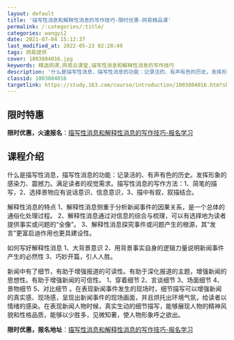 ```yaml
---
layout: default
title: '描写性消息和解释性消息的写作技巧-限时优惠-网易精品课'
permalink: /:categories/:title/
categories: wangyi2
date: 2021-07-04 15:12:37
last_modified_at: 2022-05-23 02:28:49
tags: 网易提供
cover: 1003804016.jpg
keywords: 精选网课,网易云课堂,描写性消息和解释性消息的写作技巧
description: '什么是描写性消息，描写性消息的功能：记录活的、有声有色的历史。发挥形象的感染力、震撼力。满足读者的视觉需求。描写性消息的'
classid: 1003804016
targetlink: https://study.163.com/course/introduction/1003804016.htm?share=1&shareId=1025206652&utm_campaign=share&utm_medium=iphoneShare&utm_source=&utm_u=1025206652
---
```


## 限时特惠

**限时优惠，火速报名**：[描写性消息和解释性消息的写作技巧-报名学习](https://study.163.com/course/introduction/1003804016.htm?share=1&shareId=1025206652&utm_campaign=share&utm_medium=iphoneShare&utm_source=&utm_u=1025206652)

## 课程介绍

什么是描写性消息，描写性消息的功能：记录活的、有声有色的历史。发挥形象的感染力、震撼力。满足读者的视觉需求。描写性消息的写作方法：1、简笔的描写，2、选择景物应有说话意识、信息意识，3、描中有叙，叙描结合。

解释性消息的特点 1、解释性消息侧重于分析新闻事件的因果关系，是一个总体的通俗化处理过程。 2、解释性消息通过对信息的综合与梳理，可以有选择地为读者提供事实或问题的“全像”。 3、解释性消息探究事件或问题产生的根源，其“发言”更富启迪作用也更具建设性。 

如何写好解释性消息 1、大背景意识 2、用背景事实自身的逻辑力量说明新闻事件产生的必然性 3、巧妙开篇，引人人胜。

 新闻中有了细节，有助于增强报道的可读性。有助于深化报道的主题，增强新闻的思想性。有助于增强新闻的可信性。 1、穿着细节  2、言谈细节   3、场面细节    4、 景物细节   5、对比细节 。在表现新闻事件发生的现场时，细节描写可以增强新闻的真实感、现场感，呈现出新闻事件的现场画面，并且烘托出环境气氛，给读者以情绪的感染。在表现新闻人物时候，真实生动的细节描写，能够展现人物的精神风貌和性格品质，能够以少胜多，见微知著，使人物形象呼之欲出。

**限时优惠，报名地址**：[描写性消息和解释性消息的写作技巧-报名学习](https://study.163.com/course/introduction/1003804016.htm?share=1&shareId=1025206652&utm_campaign=share&utm_medium=iphoneShare&utm_source=&utm_u=1025206652)

